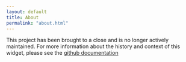 ```yaml
---
layout: default
title: About
permalink: "about.html"
---
```


<p> This project has been brought to a close and is no longer actively maintained. For more information about the history and context of this widget, please see the <a href="https://github.com/gimmefreshdata/freshdata/blob/master/README.md">github documentation</a></p>

